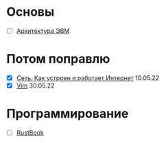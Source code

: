 # Основы
- [ ] [Архитектура ЭВМ](https://www.youtube.com/watch?v=ykUmmfZ_LxY&list=PLnseyzyGdZdfv8H7LkvyVVE33fbBZaSdH)
# Потом поправлю
- [x] [Сеть. Как устроен и работает Интернет](https://vk.com/wall-54530371_7639) 10.05.22
- [x] [Vim](https://www.youtube.com/channel/UC6WoOFmr4zhuUdVK9Hgh0tA) 30.05.22

# Программирование
- [ ] [RustBook](https://doc.rust-lang.ru/book/) 
